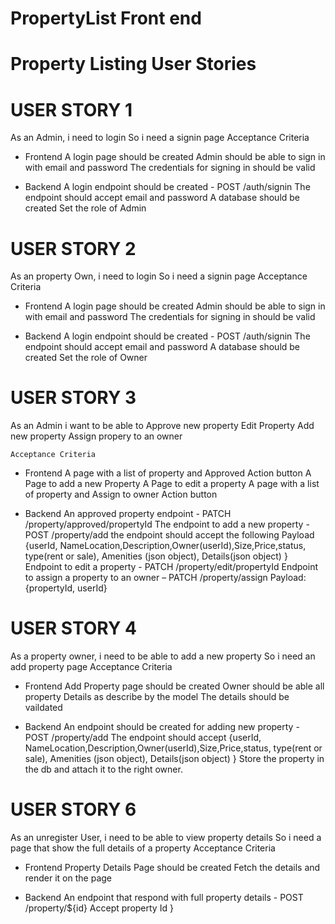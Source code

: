 # PropertyList  Front end

# Property Listing User Stories

# USER STORY 1
As an Admin,
 i need to login
So i need a signin page
Acceptance Criteria
- Frontend
A login page should be created
Admin should be able to sign in with email and password
The credentials for signing in should be valid

- Backend
A login endpoint should be created -  POST /auth/signin
The endpoint should accept email and password
A database should be created 
Set the role of Admin


# USER STORY 2
	
As an property Own,
 i need to login
So i need a signin page
Acceptance Criteria
- Frontend
A login page should be created
Admin should be able to sign in with email and password
The credentials for signing in should be valid

 - Backend
A login endpoint should be created -  POST /auth/signin
The endpoint should accept email and password
A database should be created 
Set the role of Owner


# USER STORY 3

As an Admin i want to be able to 
Approve new property
Edit Property
Add new property 
Assign propery to an owner
		
	Acceptance Criteria
 - Frontend
A page with a list of property and Approved Action button
A Page to add a new Property
A Page to edit a property
A page with a list of property and Assign to owner Action button 

-  Backend
An approved property endpoint -  PATCH /property/approved/propertyId
The endpoint to add a new property - POST /property/add
the endpoint should accept the following
Payload {userId, NameLocation,Description,Owner(userId),Size,Price,status, type(rent or sale), Amenities (json object), Details(json object)
 }
Endpoint to edit a property - PATCH /property/edit/propertyId
 Endpoint to assign a property to an owner – PATCH /property/assign
			Payload: {propertyId, userId}


# USER STORY 4
As a property owner,
 i need to be able to add a new property
So i need an add property page
Acceptance Criteria

- Frontend
Add Property page should be created
Owner should be able all property Details as describe by the model
The details should be vaildated

- Backend
An endpoint should be created for adding new property -  POST /property/add
The endpoint should accept  {userId, NameLocation,Description,Owner(userId),Size,Price,status, type(rent or sale), Amenities (json object), Details(json object)
 }
Store the property in the db and attach it to the right owner.

# USER STORY 6
As an unregister User,
 i need to be able to view property details
So i need a page that show the full details of a property
Acceptance Criteria
- Frontend
Property Details Page should be created
Fetch the details and render it on the page


- Backend
An endpoint that respond with full property details -  POST /property/${id}
Accept property Id
 }
